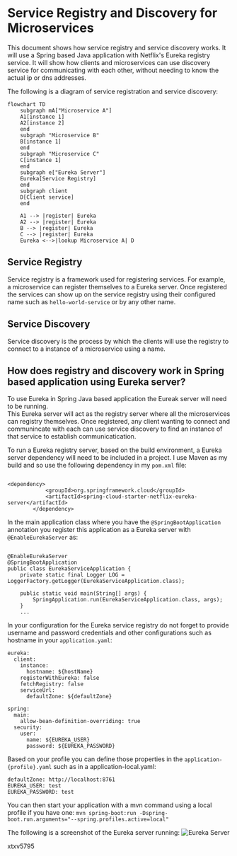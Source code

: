 # Service Registry and Discovery for Microservices
This document shows how service registry and service discovery works.  It will use a Spring based Java application with Netflix's Eureka registry service.   It will show how clients and microservices can use discovery service for communicating with each other, without needing to know the actual ip or dns addresses.

The following is a diagram of service registration and service discovery:


```mermaid
flowchart TD       
    subgraph mA["Microservice A"]
    A1[instance 1]
    A2[instance 2]
    end
    subgraph "Microservice B"
    B[instance 1]
    end
    subgraph "Microservice C"
    C[instance 1]
    end
    subgraph e["Eureka Server"]
    Eureka[Service Registry]
    end
    subgraph client
    D[Client service] 
    end

    A1 --> |register| Eureka
    A2 --> |register| Eureka
    B --> |register| Eureka
    C --> |register| Eureka
    Eureka <-->|lookup Microservice A| D

``` 
    

## Service Registry
Service registry is a framework used for registering services.  For example, a microservice can register themselves to a Eureka server.  Once registered the services can show up on the service registry using their configured name such as `hello-world-service` or by any other name. 

## Service Discovery
Service discovery is the process by which the clients will use the registry to connect to a instance of a microservice using a name.


## How does registry and discovery work in Spring based application using Eureka server?
To use Eureka in Spring Java based application the Eureak server will need to be running.  
This Eureka server will act as the registry server where all the microservices can registry themselves.  Once registered, any client wanting to connect and communincate with each can use service discovery to find an instance of that service to establish communicatication.  

To run a Eureka registry server, based on the build environment, a Eureka server dependency will need to be included in a project.  I use Maven as my build and so use the following dependency in my `pom.xml` file:

```

<dependency>
			<groupId>org.springframework.cloud</groupId>
			<artifactId>spring-cloud-starter-netflix-eureka-server</artifactId>
		</dependency>
```

In the main application class where you have the `@SpringBootApplication` annotation you register this application as a Eureka server with `@EnableEurekaServer` as:

```

@EnableEurekaServer
@SpringBootApplication
public class EurekaServiceApplication {
	private static final Logger LOG = LoggerFactory.getLogger(EurekaServiceApplication.class);
    
    public static void main(String[] args) {
		SpringApplication.run(EurekaServiceApplication.class, args);
	}
    ...
```

In your configuration for the Eureka service registry do not forget to provide username and password credentials and other configurations such as hostname in your `application.yaml`:
```
eureka:
  client:
    instance:
      hostname: ${hostName}
    registerWithEureka: false
    fetchRegistry: false
    serviceUrl:
      defaultZone: ${defaultZone}

spring:
  main:
    allow-bean-definition-overriding: true
  security:
    user:
      name: ${EUREKA_USER}
      password: ${EUREKA_PASSWORD}
```      

Based on your profile you can define those properties in the `application-{profile}.yaml` such as in a application-local.yaml:
```
defaultZone: http://localhost:8761
EUREKA_USER: test
EUREKA_PASSWORD: test
```


You can then start your application with a mvn command using a local profile if you have one:
```mvn spring-boot:run -Dspring-boot.run.arguments="--spring.profiles.active=local"```

The following is a screenshot of the Eureka server running:
![Eureka Server](images/eureka-startup.png)



xtxv5795
